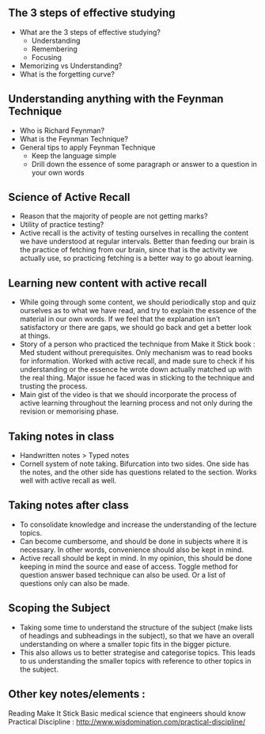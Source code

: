 ## The 3 steps of effective studying
* What are the 3 steps of effective studying?
	* Understanding
	* Remembering
	* Focusing
* Memorizing vs Understanding?
* What is the forgetting curve?

## Understanding anything with the Feynman Technique
* Who is Richard Feynman?
* What is the Feynman Technique?
* General tips to apply Feynman Technique
	* Keep the language simple
	* Drill down the essence of some paragraph or answer to a question in your own words

##  Science of Active Recall
* Reason that the majority of people are not getting marks?
* Utility of practice testing?
* Active recall is the activity of testing ourselves in recalling the content we have understood at regular intervals. Better than feeding our brain is the practice of fetching from our brain, since that is the activity we actually use, so practicing fetching is a better way to go about learning.

## Learning new content with active recall
* While going through some content, we should periodically stop and quiz ourselves as to what we have read, and try to explain the essence of the material in our own words. If we feel that the explanation isn’t satisfactory or there are gaps, we should go back and get a better look at things. 
* Story of a person who practiced the technique from Make it Stick book : Med student without prerequisites. Only mechanism was to read books for information. Worked with active recall, and made sure to check if his understanding or the essence he wrote down actually matched up with the real thing. Major issue he faced was in sticking to the technique and trusting the process. 
* Main gist of the video is that we should incorporate the process of active learning throughout the learning process and not only during the revision or memorising phase. 

## Taking notes in class
* Handwritten notes > Typed notes
* Cornell system of note taking. Bifurcation into two sides. One side has the notes, and the other side has questions related to the section. Works well with active recall as well. 

## Taking notes after class
* To consolidate knowledge and increase the understanding of the lecture topics. 
* Can become cumbersome, and should be done in subjects where it is necessary. In other words, convenience should also be kept in mind. 
* Active recall should be kept in mind. In my opinion, this should be done keeping in mind the source and ease of access. Toggle method for question answer based technique can also be used. Or a list of questions only can also be made. 

## Scoping the Subject
* Taking some time to understand the structure of the subject (make lists of headings and subheadings in the subject), so that we have an overall understanding on where a smaller topic fits in the bigger picture. 
* This also allows us to better strategise and categorise topics. This leads to us understanding the smaller topics with reference to other topics in the subject. 



## Other key notes/elements : 
Reading Make It Stick
Basic medical science that engineers should know
Practical Discipline : http://www.wisdomination.com/practical-discipline/
	
